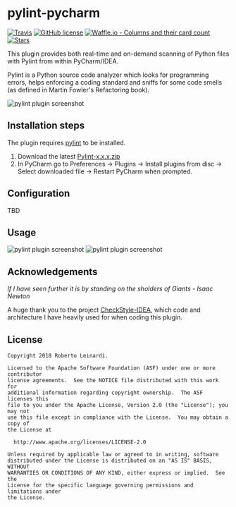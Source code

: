 # pylint-pycharm

[![Travis](https://img.shields.io/travis/leinardi/pylint-PyCharm-plugin/master.svg?style=plastic)](https://travis-ci.org/leinardi/pylint-PyCharm-plugin)
[![GitHub license](https://img.shields.io/github/license/leinardi/pylint-PyCharm-plugin.svg?style=plastic)](https://github.com/leinardi/pylint-PyCharm-plugin/blob/master/LICENSE) 
[![Waffle.io - Columns and their card count](https://badge.waffle.io/leinardi/pylint-PyCharm-plugin.svg?columns=all&style=plastic)](https://waffle.io/leinardi/pylint-PyCharm-plugin) 
[![Stars](https://img.shields.io/github/stars/leinardi/pylint-PyCharm-plugin.svg?style=social&label=Stars)](https://github.com/leinardi/pylint-PyCharm-plugin/stargazers) 

This plugin provides both real-time and on-demand scanning of Python files with Pylint from within PyCharm/IDEA.

Pylint is a Python source code analyzer which looks for programming errors,
helps enforcing a coding standard and sniffs for some code smells 
(as defined in Martin Fowler's Refactoring book).

![pylint plugin screenshot](https://github.com/leinardi/pylint-PyCharm-plugin/blob/master/art/pylint-pycharm.png)

## Installation steps

The plugin requires [pylint](https://github.com/PyCQA/pylint) to be installed.

1. Download the latest [Pylint-x.x.x.zip](https://github.com/leinardi/pylint-PyCharm-plugin/releases)
2. In PyCharm go to Preferences -> Plugins -> Install plugins from disc
   -> Select downloaded file -> Restart PyCharm when prompted.

## Configuration

TBD

## Usage

![pylint plugin screenshot](https://github.com/leinardi/pylint-PyCharm-plugin/blob/master/art/actions1.png)
![pylint plugin screenshot](https://github.com/leinardi/pylint-PyCharm-plugin/blob/master/art/actions2.png)

## Acknowledgements
_If I have seen further it is by standing on the sholders of Giants - Isaac Newton_

A huge thank you to the project [CheckStyle-IDEA](https://github.com/jshiell/checkstyle-idea), 
which code and architecture I have heavily used for when coding this plugin.

## License

```
Copyright 2018 Roberto Leinardi.

Licensed to the Apache Software Foundation (ASF) under one or more contributor
license agreements.  See the NOTICE file distributed with this work for
additional information regarding copyright ownership.  The ASF licenses this
file to you under the Apache License, Version 2.0 (the "License"); you may not
use this file except in compliance with the License.  You may obtain a copy of
the License at

  http://www.apache.org/licenses/LICENSE-2.0

Unless required by applicable law or agreed to in writing, software
distributed under the License is distributed on an "AS IS" BASIS, WITHOUT
WARRANTIES OR CONDITIONS OF ANY KIND, either express or implied.  See the
License for the specific language governing permissions and limitations under
the License.
```
